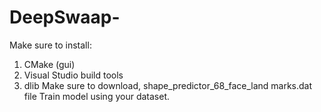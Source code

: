 # DeepSwaap-
Make sure to install:
1. CMake (gui)
2. Visual Studio build tools
3. dlib
Make sure to download, shape_predictor_68_face_land marks.dat file
Train model using your dataset.
